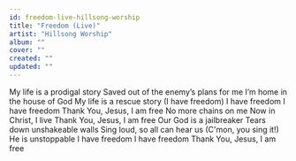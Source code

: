 ```yaml
---
id: freedom-live-hillsong-worship
title: "Freedom (Live)"
artist: "Hillsong Worship"
album: ""
cover: ""
created: ""
updated: ""
---
```


My life is a prodigal story
Saved out of the enemy’s plans for me
I’m home in the house of God
My life is a rescue story
(I have freedom)
I have freedom
I have freedom
Thank You, Jesus, I am free
No more chains on me
Now in Christ, I live
Thank You, Jesus, I am free
Our God is a jailbreaker
Tears down unshakeable walls
Sing loud, so all can hear us
(C'mon, you sing it!)
He is unstoppable
I have freedom
I have freedom
Thank You, Jesus, I am free